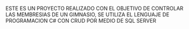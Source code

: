 ESTE ES UN PROYECTO REALIZADO CON EL OBJETIVO DE CONTROLAR LAS MEMBRESIAS DE UN GIMNASIO, SE UTILIZA EL LENGUAJE DE PROGRAMACION C# CON CRUD POR MEDIO DE SQL SERVER 
